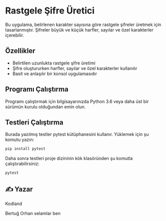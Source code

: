 # Rastgele Şifre Üretici

Bu uygulama, belirlenen karakter sayısına göre rastgele şifreler üretmek için tasarlanmıştır. Şifreler büyük ve küçük harfler, sayılar ve özel karakterler içerebilir.

## Özellikler

- Belirtilen uzunlukta rastgele şifre üretimi
- Şifre oluştururken harfler, sayılar ve özel karakterler kullanılır
- Basit ve anlaşılır bir konsol uygulamasıdır

## Programı Çalıştırma

Programı çalıştırmak için bilgisayarınızda Python 3.6 veya daha üst bir sürümün kurulu olduğundan emin olun.

## Testleri Çalıştırma

Burada yazılmış testler pytest kütüphanesini kullanır. Yüklemek için şu komutu yazın:
```bash
pip install pytest
```

Daha sonra testleri proje dizininin kök klasöründen şu komutla çalıştırabilirsiniz:
```bash
pytest
```

## ✍️ Yazar

Kodland


Bertuğ Orhan selamlar ben